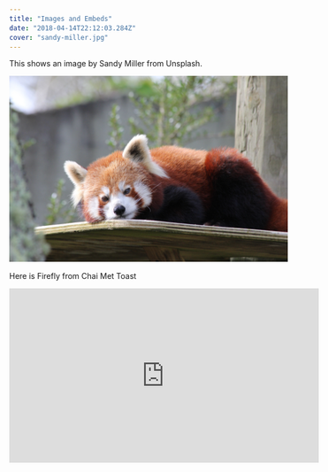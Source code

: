 ```yaml
---
title: "Images and Embeds"
date: "2018-04-14T22:12:03.284Z"
cover: "sandy-miller.jpg"
---
```


This shows an image by Sandy Miller from Unsplash.

![Image by Sandy Miller](./sandy-miller.jpg)

Here is Firefly from Chai Met Toast

<iframe width="560" height="315" src="https://www.youtube.com/embed/Pc-FNBnSplg" frameborder="0" allow="accelerometer; autoplay; encrypted-media; gyroscope; picture-in-picture" allowfullscreen></iframe>
